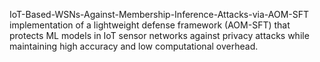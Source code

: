 IoT-Based-WSNs-Against-Membership-Inference-Attacks-via-AOM-SFT
implementation of a lightweight defense framework (AOM-SFT) that protects ML models in IoT sensor networks against privacy attacks while maintaining high accuracy and low computational overhead.

